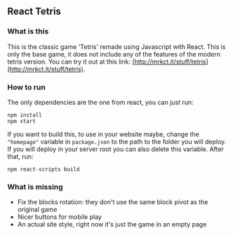 ## React Tetris

### What is this
This is the classic game 'Tetris' remade using Javascript with React. This is only the base game, it does not include any of the features of the modern tetris version. You can try it out at this link: [http://mrkct.it/stuff/tetris](http://mrkct.it/stuff/tetris). 


### How to run
The only dependencies are the one from react, you can just run:

    npm install
    npm start

If you want to build this, to use in your website maybe, change the `"homepage"` variable in `package.json` to the path to the folder you will deploy. If you will deploy in your server root you can also delete this variable. After that, run:

    npm react-scripts build


### What is missing
- Fix the blocks rotation: they don't use the same block pivot as the original game
- Nicer buttons for mobile play
- An actual site style, right now it's just the game in an empty page